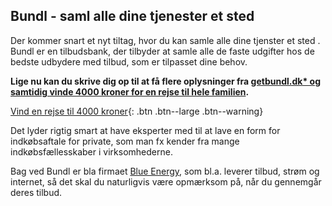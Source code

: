 ## Bundl - saml alle dine tjenester et sted

Der kommer snart et nyt tiltag, hvor du kan samle alle dine tjenster et sted . Bundl er en tilbudsbank, der tilbyder at samle alle de faste udgifter hos de bedste udbydere med tilbud, som er tilpasset dine behov.

**Lige nu kan du skrive dig op til at få flere oplysninger fra [getbundl.dk* og samtidig vinde 4000 kroner for en rejse til hele familien](https://www.partner-ads.com/dk/klikbanner.php?partnerid=28187&bannerid=62304).**

[Vind en rejse til 4000 kroner]((https://www.partner-ads.com/dk/klikbanner.php?partnerid=28187&bannerid=62304)){: .btn .btn--large .btn--warning}

Det lyder rigtig smart at have eksperter med til at lave en form for indkøbsaftale for private, som man fx kender fra mange indkøbsfællesskaber i virksomhederne.

Bag ved Bundl er bla firmaet [Blue Energy](https://www.blueenergy.dk/), som bl.a. leverer tilbud, strøm og internet, så det skal du naturligvis være opmærksom på, når du gennemgår deres tilbud.
